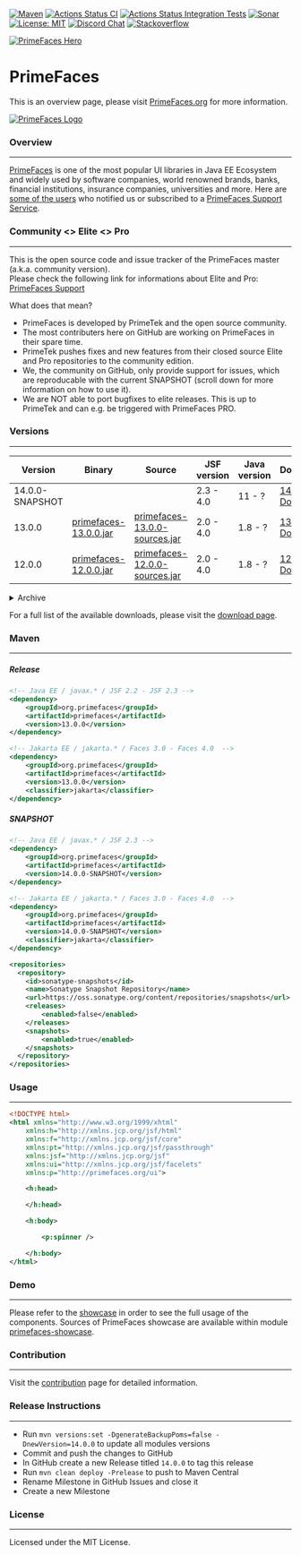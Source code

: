 [![Maven](https://img.shields.io/maven-central/v/org.primefaces/primefaces.svg)](https://repo.maven.apache.org/maven2/org/primefaces/primefaces/)
[![Actions Status CI](https://github.com/primefaces/primefaces/workflows/CI/badge.svg)](https://github.com/primefaces/primefaces/actions/workflows/build.yml)
[![Actions Status Integration Tests](https://github.com/primefaces/primefaces/workflows/IT/badge.svg)](https://github.com/primefaces/primefaces/actions/workflows/nightly.yml)
[![Sonar](https://sonarcloud.io/api/project_badges/measure?project=org.primefaces%3Aprimefaces&metric=alert_status)](https://sonarcloud.io/dashboard?id=org.primefaces%3Aprimefaces)
[![License: MIT](https://img.shields.io/badge/License-MIT-yellow.svg)](https://opensource.org/licenses/MIT)
[![Discord Chat](https://img.shields.io/badge/chat-discord-7289da)](https://discord.gg/gzKFYnpmCY)
[![Stackoverflow](https://img.shields.io/badge/StackOverflow-primefaces-chocolate.svg)](https://stackoverflow.com/questions/tagged/primefaces+jsf)

[![PrimeFaces Hero](https://www.primefaces.org/wp-content/uploads/2021/10/PrimeFaces-GitHub-2021Q4.jpg "PrimeFaces Hero")](https://www.primefaces.org/showcase)

# PrimeFaces

This is an overview page, please visit [PrimeFaces.org](https://www.primefaces.org) for more information.

[![PrimeFaces Logo](https://www.primefaces.org/wp-content/uploads/2016/10/prime_logo_new.png)](https://www.primefaces.org/showcase)

### Overview
***

[PrimeFaces](https://www.primefaces.org/) is one of the most popular UI libraries in Java EE Ecosystem and widely used by software companies, world renowned brands, banks, financial institutions, insurance companies, universities and more. Here are [some of the users](https://www.primefaces.org/whouses) who notified us or subscribed to a [PrimeFaces Support Service](https://www.primefaces.org/support).

### Community <> Elite <> Pro
***

This is the open source code and issue tracker of the PrimeFaces master (a.k.a. community version).  
Please check the following link for informations about Elite and Pro: [PrimeFaces Support](https://www.primefaces.org/support/)  

What does that mean?
- PrimeFaces is developed by PrimeTek and the open source community.
- The most contributers here on GitHub are working on PrimeFaces in their spare time.
- PrimeTek pushes fixes and new features from their closed source Elite and Pro repositories to the community edition.
- We, the community on GitHub, only provide support for issues, which are reproducable with the current SNAPSHOT (scroll down for more information on how to use it).
- We are NOT able to port bugfixes to elite releases. This is up to PrimeTek and can e.g. be triggered with PrimeFaces PRO.

### Versions
***

Version | Binary | Source | JSF version | Java version | Documentation
------------ | -------------  | ------------- | ------------- | ------------- | ------------- |
14.0.0-SNAPSHOT| | | 2.3 - 4.0 | 11 - ? | [14.0.0 Documentation](https://primefaces.github.io/primefaces/14_0_0/#/)
13.0.0| [primefaces-13.0.0.jar](https://search.maven.org/remotecontent?filepath=org/primefaces/primefaces/13.0.0/primefaces-13.0.0.jar)  | [primefaces-13.0.0-sources.jar](https://search.maven.org/remotecontent?filepath=org/primefaces/primefaces/13.0.0/primefaces-13.0.0-sources.jar) | 2.0 - 4.0 | 1.8 - ? | [13.0.0 Documentation](https://primefaces.github.io/primefaces/13_0_0/#/)
12.0.0| [primefaces-12.0.0.jar](https://search.maven.org/remotecontent?filepath=org/primefaces/primefaces/12.0.0/primefaces-12.0.0.jar)  | [primefaces-12.0.0-sources.jar](https://search.maven.org/remotecontent?filepath=org/primefaces/primefaces/12.0.0/primefaces-12.0.0-sources.jar) | 2.0 - 4.0 | 1.8 - ? | [12.0.0 Documentation](https://primefaces.github.io/primefaces/12_0_0/#/)

<details>
  <summary>Archive</summary>
  

Version | Binary | Source | JSF version | Java version | Documentation
------------ | -------------  | ------------- | ------------- | ------------- | ------------- |
11.0.0| [primefaces-11.0.0.jar](https://search.maven.org/remotecontent?filepath=org/primefaces/primefaces/11.0.0/primefaces-11.0.0.jar)  | [primefaces-11.0.0-sources.jar](https://search.maven.org/remotecontent?filepath=org/primefaces/primefaces/11.0.0/primefaces-11.0.0-sources.jar) | 2.0 - 4.0 | 1.8 - ? | [11.0.0 Documentation](https://primefaces.github.io/primefaces/11_0_0/#/)
10.0.0| [primefaces-10.0.0.jar](https://search.maven.org/remotecontent?filepath=org/primefaces/primefaces/10.0.0/primefaces-10.0.0.jar)  | [primefaces-10.0.0-sources.jar](https://search.maven.org/remotecontent?filepath=org/primefaces/primefaces/10.0.0/primefaces-10.0.0-sources.jar) | 2.0 - 3.0 | 1.8 - ? | [10.0.0 Documentation](https://primefaces.github.io/primefaces/10_0_0/#/)
8.0| [primefaces-8.0.jar](https://search.maven.org/remotecontent?filepath=org/primefaces/primefaces/8.0/primefaces-8.0.jar)  | [primefaces-8.0-sources.jar](https://search.maven.org/remotecontent?filepath=org/primefaces/primefaces/8.0/primefaces-8.0-sources.jar) | 2.0 - 2.3 | 1.8 - ? | [8.0 Documentation](https://primefaces.github.io/primefaces/8_0/#/)
7.0| [primefaces-7.0.jar](https://search.maven.org/remotecontent?filepath=org/primefaces/primefaces/7.0/primefaces-7.0.jar)  | [primefaces-7.0-sources.jar](https://search.maven.org/remotecontent?filepath=org/primefaces/primefaces/7.0/primefaces-7.0-sources.jar) | 2.0 - 2.3 | 1.7 - ? | [7.0 Documentation](https://primefaces.github.io/primefaces/7_0/#/)
6.2| [primefaces-6.2.jar](https://search.maven.org/remotecontent?filepath=org/primefaces/primefaces/6.2/primefaces-6.2.jar)  | [primefaces-6.2-sources.jar](https://search.maven.org/remotecontent?filepath=org/primefaces/primefaces/6.2/primefaces-6.2-sources.jar) | 2.0 - 2.3 | 1.6 - ? | [6.2 Documentation](https://www.primefaces.org/docs/guide/primefaces_user_guide_6_2.pdf)
6.1| [primefaces-6.1.jar](http://search.maven.org/remotecontent?filepath=org/primefaces/primefaces/6.1/primefaces-6.1.jar)  | [primefaces-6.1-sources.jar](http://search.maven.org/remotecontent?filepath=org/primefaces/primefaces/6.1/primefaces-6.1-sources.jar) | 2.0 - 2.3 | 1.5 - ? | [6.1 Documentation](https://www.primefaces.org/docs/guide/primefaces_user_guide_6_1.pdf)
6.0| [primefaces-6.0.jar](https://search.maven.org/remotecontent?filepath=org/primefaces/primefaces/6.0/primefaces-6.0.jar)  | [primefaces-6.0-sources.jar](https://search.maven.org/remotecontent?filepath=org/primefaces/primefaces/6.0/primefaces-6.0-sources.jar) | 2.0 - 2.2 | 1.5 - ? | [6.0 Documentation](https://www.primefaces.org/docs/guide/primefaces_user_guide_6_0.pdf)
5.3| [primefaces-5.3.jar](https://search.maven.org/remotecontent?filepath=org/primefaces/primefaces/5.3/primefaces-5.3.jar)  | [primefaces-5.3-sources.jar](https://search.maven.org/remotecontent?filepath=org/primefaces/primefaces/5.3/primefaces-5.3-sources.jar) | 2.0 - 2.2 | 1.5 - ? | [5.3 Documentation](https://www.primefaces.org/docs/guide/primefaces_user_guide_5_3.pdf)
5.2| [primefaces-5.2.jar](https://search.maven.org/remotecontent?filepath=org/primefaces/primefaces/5.2/primefaces-5.2.jar)  | [primefaces-5.2-sources.jar](https://search.maven.org/remotecontent?filepath=org/primefaces/primefaces/5.2/primefaces-5.2-sources.jar) | 2.0 - 2.2 | 1.5 - ? | [5.2 Documentation](https://www.primefaces.org/docs/guide/primefaces_user_guide_5_2.pdf)
5.1| [primefaces-5.1.jar](https://search.maven.org/remotecontent?filepath=org/primefaces/primefaces/5.1/primefaces-5.1.jar)  | [primefaces-5.1-sources.jar](https://search.maven.org/remotecontent?filepath=org/primefaces/primefaces/5.1/primefaces-5.1-sources.jar) | 2.0 - 2.2 | 1.5 - ? | [5.1 Documentation](https://www.primefaces.org/docs/guide/primefaces_user_guide_5_1.pdf)
</details>


For a full list of the available downloads, please visit the [download page](https://www.primefaces.org/downloads).

### Maven
***

##### Release 

  ```xml
  <!-- Java EE / javax.* / JSF 2.2 - JSF 2.3 -->
  <dependency>
      <groupId>org.primefaces</groupId>
      <artifactId>primefaces</artifactId>
      <version>13.0.0</version>
  </dependency>

  <!-- Jakarta EE / jakarta.* / Faces 3.0 - Faces 4.0  -->	
  <dependency>
      <groupId>org.primefaces</groupId>
      <artifactId>primefaces</artifactId>
      <version>13.0.0</version>
      <classifier>jakarta</classifier>
  </dependency>
  ```

##### SNAPSHOT

  ```xml
  <!-- Java EE / javax.* / JSF 2.3 -->
  <dependency>
      <groupId>org.primefaces</groupId>
      <artifactId>primefaces</artifactId>
      <version>14.0.0-SNAPSHOT</version>
  </dependency>

  <!-- Jakarta EE / jakarta.* / Faces 3.0 - Faces 4.0  -->
  <dependency>
      <groupId>org.primefaces</groupId>
      <artifactId>primefaces</artifactId>
      <version>14.0.0-SNAPSHOT</version>
      <classifier>jakarta</classifier>
  </dependency>

  <repositories>
    <repository>
      <id>sonatype-snapshots</id>
      <name>Sonatype Snapshot Repository</name>
      <url>https://oss.sonatype.org/content/repositories/snapshots</url>
      <releases>
          <enabled>false</enabled>
      </releases>
      <snapshots>
          <enabled>true</enabled>
      </snapshots>
    </repository>
  </repositories>
  ```

### Usage
***

```xml
<!DOCTYPE html>
<html xmlns="http://www.w3.org/1999/xhtml"
	xmlns:h="http://xmlns.jcp.org/jsf/html"
	xmlns:f="http://xmlns.jcp.org/jsf/core"
	xmlns:pt="http://xmlns.jcp.org/jsf/passthrough"
	xmlns:jsf="http://xmlns.jcp.org/jsf"
	xmlns:ui="http://xmlns.jcp.org/jsf/facelets"
	xmlns:p="http://primefaces.org/ui">

	<h:head>

	</h:head>

	<h:body>

		<p:spinner />

	</h:body>
</html>

```

### Demo
***
Please refer to the [showcase](https://www.primefaces.org/showcase) in order to see the full usage of the components. Sources of PrimeFaces showcase are available within module [primefaces-showcase](https://github.com/primefaces/primefaces/tree/master/primefaces-showcase).

### Contribution
***
Visit the [contribution](./CONTRIBUTING.md) page for detailed information.

### Release Instructions
***
- Run `mvn versions:set -DgenerateBackupPoms=false -DnewVersion=14.0.0` to update all modules versions
- Commit and push the changes to GitHub
- In GitHub create a new Release titled `14.0.0` to tag this release
- Run `mvn clean deploy -Prelease` to push to Maven Central
- Rename Milestone in GitHub Issues and close it
- Create a new Milestone


### License
***
Licensed under the MIT License.


